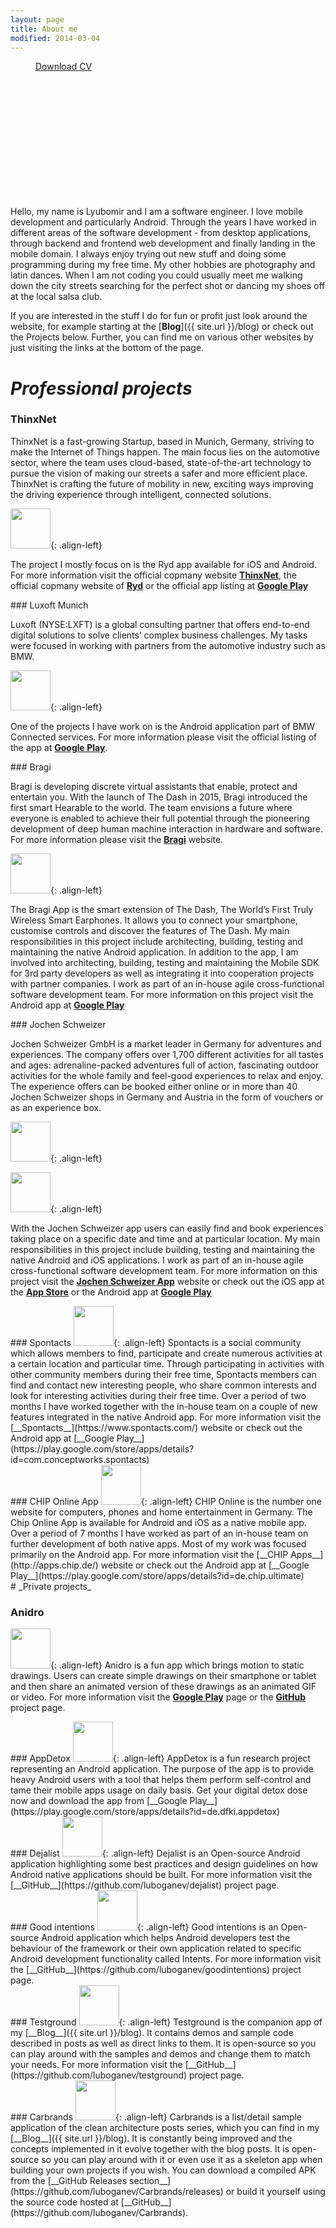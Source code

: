```yaml
---
layout: page
title: About me
modified: 2014-03-04
---
```


<figure style="width: 200px; height: 200px; margin-bottom: 2rem" class="align-left">
  <img src="{{ '/images/profile-pic.jpg' | absolute_url }}" alt=""/>
  <figcaption>
    <a href="{{ site.url }}/documents/cv/Lyubomir_Ganev_CV.pdf" style="width: 200px" class="btn btn--primary">Download CV</a>
  </figcaption>
</figure> 

Hello, my name is Lyubomir and I am a software engineer. I love mobile development and particularly Android. Through the years I have worked in different areas of the software development - from desktop applications, through backend and frontend web development and finally landing in the mobile domain. I always enjoy trying out new stuff and doing some programming during my free time. My other hobbies are photography and latin dances. When I am not coding you could usually meet me walking down the city streets searching for the perfect shot or dancing my shoes off at the local salsa club.

If you are interested in the stuff I do for fun or profit just look around the website, for example starting at the [__Blog__]({{ site.url }}/blog) or check out the Projects below. Further, you can find me on various other websites by just visiting the links at the bottom of the page.

# _Professional projects_

### ThinxNet
ThinxNet is a fast-growing Startup, based in Munich, Germany, striving to make the Internet of Things happen. The main focus lies on the automotive sector, where the team uses cloud-based, state-of-the-art technology to pursue the vision of making our streets a safer and more efficient place. ThinxNet is crafting the future of mobility in new, exciting ways improving the driving experience through intelligent, connected solutions.

<a href="https://play.google.com/store/apps/details?id=com.thinxnet.native_tanktaler_android"><img src="{{ site.url }}/images/projects_ryd.png" style="width: 4rem; height: 4rem"></a>{: .align-left}

The project I mostly focus on is the Ryd app available for iOS and Android. For more information visit the official copmany website [__ThinxNet__](https://www.thinxnet.com/), the official copmany website of [__Ryd__](https://ryd.one/de-de/) or the official app listing at [__Google Play__](https://play.google.com/store/apps/details?id=com.thinxnet.native_tanktaler_android)

<div style="clear:left;"/>
### Luxoft Munich

Luxoft (NYSE:LXFT) is a global consulting partner that offers end-to-end digital solutions to solve clients’ complex business challenges. My tasks were focused in working with partners from the automotive industry such as BMW. 

<a href="https://play.google.com/store/apps/details?id=de.bmw.connected"><img src="{{ site.url }}/images/projects_bmw_connected.png" style="width: 4rem; height: 4rem"></a>{: .align-left}

One of the projects I have work on is the Android application part of BMW Connected services. For more information please visit the official listing of the app at [__Google Play__](https://play.google.com/store/apps/details?id=de.bmw.connected).

<div style="clear:left;"/>
### Bragi

Bragi is developing discrete virtual assistants that enable, protect and entertain you. With the launch of The Dash in 2015, Bragi introduced the first smart Hearable to the world.
The team envisions a future where everyone is enabled to achieve their full potential through the pioneering development of deep human machine interaction in hardware and software. For more information please visit the [__Bragi__](https://www.bragi.com) website.

<a href="https://play.google.com/store/apps/details?id=com.bragi.thedash.app"><img src="{{ site.url }}/images/projects_bragi.png" style="width: 4rem; height: 4rem"></a>{: .align-left}

The Bragi App is the smart extension of The Dash, The World’s First Truly Wireless Smart Earphones. It allows you to connect your smartphone, customise controls and discover the features of The Dash. My main responsibilities in this project include architecting, building, testing and maintaining the native Android application. In addition to the app, I am involved into architecting, building, testing and maintaining the Mobile SDK for 3rd party developers as well as integrating it into cooperation projects with partner companies. I work as part of an in-house agile cross-functional software development team. For more information on this project visit the Android app at [__Google Play__](https://play.google.com/store/apps/details?id=com.bragi.thedash.app)

<div style="clear:left;"/>
### Jochen Schweizer

Jochen Schweizer GmbH is a market leader in Germany for adventures and experiences. The company offers over 1,700 different activities for all tastes and ages: adrenaline-packed adventures full of action, fascinating outdoor activities for the whole family and feel-good experiences to relax and enjoy. The experience offers can be booked either online or in more than 40 Jochen Schweizer shops in Germany and Austria in the form of vouchers or as an experience box.

<a href="https://play.google.com/store/apps/details?id=de.jochen_schweizer.jsnow"><img src="{{ site.url }}/images/projects_jochenschweizer_android.png" style="width: 4rem; height: 4rem"></a>{: .align-left}

<a href="https://itunes.apple.com/de/app/jochen-schweizer-deine-freizeit/id944153254?l=en&mt=8"><img src="{{ site.url }}/images/projects_jochenschweizer_ios.png" style="width: 4rem; height: 4rem"></a>{: .align-left}

With the Jochen Schweizer app users can easily find and book experiences taking place on a specific date and time and at particular location. My main responsibilities in this project include building, testing and maintaining the native Android and iOS applications. I work as part of an in-house agile cross-functional software development team. For more information on this project visit the [__Jochen Schweizer App__](http://www.jochen-schweizer.de/landingpage/erlebnis-app,default,pg.html/) website or check out the iOS app at the [__App Store__](https://itunes.apple.com/de/app/jochen-schweizer-deine-freizeit/id944153254?l=en&mt=8) or the Android app at [__Google Play__](https://play.google.com/store/apps/details?id=de.jochen_schweizer.jsnow)

<div style="clear:left;"/>
### Spontacts
<a href="https://play.google.com/store/apps/details?id=com.conceptworks.spontacts"><img src="{{ site.url }}/images/projects_spontacts.png" style="width: 4rem; height: 4rem"></a>{: .align-left}
Spontacts is a social community which allows members to find, participate and create numerous activities at a certain location and particular time. Through participating in activities with other community members during their free time, Spontacts members can find and contact new interesting people, who share common interests and look for interesting activities during their free time. Over a period of two months I have worked together with the in-house team on a couple of new features integrated in the native Android app. For more information visit the [__Spontacts__](https://www.spontacts.com/) website or check out the Android app at [__Google Play__](https://play.google.com/store/apps/details?id=com.conceptworks.spontacts)

<div style="clear:left;"/>
### CHIP Online App
<a href="https://play.google.com/store/apps/details?id=de.chip.ultimate"><img src="{{ site.url }}/images/projects_chiponline.png" style="width: 4rem; height: 4rem"></a>{: .align-left}
CHIP Online is the number one website for computers, phones and home entertainment in Germany. The Chip Online App is available for Android and iOS as a native mobile app. Over a period of 7 months I have worked as part of an in-house team on further development of both native apps. Most of my work was focused primarily on the Android app. For more information visit the [__CHIP Apps__](http://apps.chip.de/) website or check out the Android app at [__Google Play__](https://play.google.com/store/apps/details?id=de.chip.ultimate)

<div style="clear:left;"/>
# _Private projects_

### Anidro
<a href="https://play.google.com/store/apps/details?id=app.anidro"><img src="{{ site.url }}/images/projects_anidro.png" style="width: 4rem; height: 4rem"></a>{: .align-left}
Anidro is a fun app which brings motion to static drawings. Users can create simple drawings on their smartphone or tablet and then share an animated version of these drawings as an animated GIF or video. For more information visit the [__Google Play__](https://play.google.com/store/apps/details?id=app.anidro) page or the [__GitHub__](http://luboganev.github.io/anidro/) project page.

<div style="clear:left;"/>
### AppDetox
<a href="https://play.google.com/store/apps/details?id=de.dfki.appdetox"><img src="{{ site.url }}/images/projects_appdetox.png" style="width: 4rem; height: 4rem"></a>{: .align-left}
AppDetox is a fun research project representing an Android application. The purpose of the app is to provide heavy Android users with a tool that helps them perform self-control and tame their mobile apps usage on daily basis. Get your digital detox dose now and download the app from [__Google Play__](https://play.google.com/store/apps/details?id=de.dfki.appdetox)

<div style="clear:left;"/>
### Dejalist
<a href="https://github.com/luboganev/dejalist"><img src="{{ site.url }}/images/projects_dejalist.png" style="width: 4rem; height: 4rem"></a>{: .align-left}
Dejalist is an Open-source Android application highlighting some best practices and design guidelines on how Android native applications should be built. For more information visit the [__GitHub__](https://github.com/luboganev/dejalist) project page.

<div style="clear:left;"/>
### Good intentions
<a href="https://github.com/luboganev/goodintentions"><img src="{{ site.url }}/images/projects_goodintentions.png" style="width: 4rem; height: 4rem"></a>{: .align-left}
Good intentions is an Open-source Android application which helps Android developers test the behaviour of the framework or their own application related to specific Android development functionality called Intents. For more information visit the [__GitHub__](https://github.com/luboganev/goodintentions) project page.

<div style="clear:left;"/>
### Testground
<a href="https://github.com/luboganev/testground"><img src="{{ site.url }}/images/projects_testground.png" style="width: 4rem; height: 4rem"></a>{: .align-left}
Testground is the companion app of my [__Blog__]({{ site.url }}/blog). It contains demos and sample code described in posts as well as direct links to them. It is open-source so you can play around with the samples and demos and change them to match your needs. For more information visit the [__GitHub__](https://github.com/luboganev/testground) project page.

<div style="clear:left;"/>
### Carbrands
<a href="https://github.com/luboganev/Carbrands"><img src="{{ site.url }}/images/projects_carbrands.png" style="width: 4rem; height: 4rem"></a>{: .align-left}
Carbrands is a list/detail sample application of the clean architecture posts series, which you can find in my [__Blog__]({{ site.url }}/blog). It is constantly being improved and the concepts implemented in it evolve together with the blog posts. It is open-source so you can play around with it or even use it as a skeleton app when building your own projects if you wish. You can download a compiled APK from the [__GitHub Releases section__](https://github.com/luboganev/Carbrands/releases) or build it yourself using the source code hosted at [__GitHub__](https://github.com/luboganev/Carbrands).